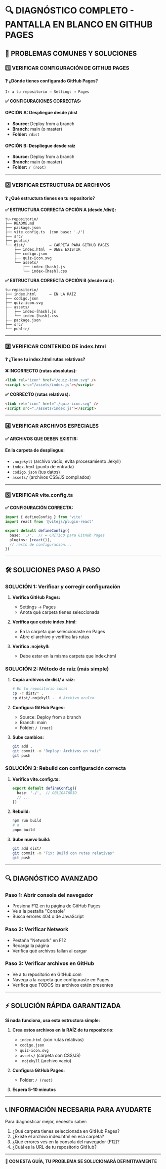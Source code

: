 # 🔍 DIAGNÓSTICO COMPLETO - PANTALLA EN BLANCO EN GITHUB PAGES

## 🚨 PROBLEMAS COMUNES Y SOLUCIONES

### 1️⃣ VERIFICAR CONFIGURACIÓN DE GITHUB PAGES

**❓ ¿Dónde tienes configurado GitHub Pages?**

```
Ir a tu repositorio → Settings → Pages
```

**✅ CONFIGURACIONES CORRECTAS:**

#### OPCIÓN A: Despliegue desde /dist
- **Source:** Deploy from a branch
- **Branch:** main (o master)
- **Folder:** `/dist`

#### OPCIÓN B: Despliegue desde raíz
- **Source:** Deploy from a branch  
- **Branch:** main (o master)
- **Folder:** `/ (root)`

---

### 2️⃣ VERIFICAR ESTRUCTURA DE ARCHIVOS

**❓ ¿Qué estructura tienes en tu repositorio?**

**✅ ESTRUCTURA CORRECTA OPCIÓN A (desde /dist):**
```
tu-repositorio/
├── README.md
├── package.json
├── vite.config.ts  (con base: './')
├── src/
├── public/
└── dist/           ← CARPETA PARA GITHUB PAGES
    ├── index.html  ← DEBE EXISTIR
    ├── codigo.json
    ├── quiz-icon.svg
    └── assets/
        ├── index-[hash].js
        └── index-[hash].css
```

**✅ ESTRUCTURA CORRECTA OPCIÓN B (desde raíz):**
```
tu-repositorio/
├── index.html      ← EN LA RAÍZ
├── codigo.json
├── quiz-icon.svg
├── assets/
│   ├── index-[hash].js
│   └── index-[hash].css
├── package.json
├── src/
└── public/
```

---

### 3️⃣ VERIFICAR CONTENIDO DE index.html

**❓ ¿Tiene tu index.html rutas relativas?**

**❌ INCORRECTO (rutas absolutas):**
```html
<link rel="icon" href="/quiz-icon.svg" />
<script src="/assets/index.js"></script>
```

**✅ CORRECTO (rutas relativas):**
```html
<link rel="icon" href="./quiz-icon.svg" />
<script src="./assets/index.js"></script>
```

---

### 4️⃣ VERIFICAR ARCHIVOS ESPECIALES

**✅ ARCHIVOS QUE DEBEN EXISTIR:**

#### En la carpeta de despliegue:
- `.nojekyll` (archivo vacío, evita procesamiento Jekyll)
- `index.html` (punto de entrada)
- `codigo.json` (tus datos)
- `assets/` (archivos CSS/JS compilados)

---

### 5️⃣ VERIFICAR vite.config.ts

**✅ CONFIGURACIÓN CORRECTA:**
```typescript
import { defineConfig } from 'vite'
import react from '@vitejs/plugin-react'

export default defineConfig({
  base: './',  // ← CRÍTICO para GitHub Pages
  plugins: [react()],
  // resto de configuración...
})
```

---

## 🛠️ SOLUCIONES PASO A PASO

### SOLUCIÓN 1: Verificar y corregir configuración

1. **Verifica GitHub Pages:**
   - Settings → Pages
   - Anota qué carpeta tienes seleccionada

2. **Verifica que existe index.html:**
   - En la carpeta que seleccionaste en Pages
   - Abre el archivo y verifica las rutas

3. **Verifica .nojekyll:**
   - Debe estar en la misma carpeta que index.html

### SOLUCIÓN 2: Método de raíz (más simple)

1. **Copia archivos de dist/ a raíz:**
   ```bash
   # En tu repositorio local
   cp -r dist/* .
   cp dist/.nojekyll .  # Archivo oculto
   ```

2. **Configura GitHub Pages:**
   - Source: Deploy from a branch
   - Branch: main
   - Folder: `/ (root)`

3. **Sube cambios:**
   ```bash
   git add .
   git commit -m "Deploy: Archivos en raíz"
   git push
   ```

### SOLUCIÓN 3: Rebuild con configuración correcta

1. **Verifica vite.config.ts:**
   ```typescript
   export default defineConfig({
     base: './',  // OBLIGATORIO
     // ...
   })
   ```

2. **Rebuild:**
   ```bash
   npm run build
   # o
   pnpm build
   ```

3. **Sube nuevo build:**
   ```bash
   git add dist/
   git commit -m "Fix: Build con rutas relativas"
   git push
   ```

---

## 🔍 DIAGNÓSTICO AVANZADO

### Paso 1: Abrir consola del navegador
- Presiona F12 en tu página de GitHub Pages
- Ve a la pestaña "Console"
- Busca errores 404 o de JavaScript

### Paso 2: Verificar Network
- Pestaña "Network" en F12
- Recarga la página
- Verifica qué archivos fallan al cargar

### Paso 3: Verificar archivos en GitHub
- Ve a tu repositorio en GitHub.com
- Navega a la carpeta que configuraste en Pages
- Verifica que TODOS los archivos estén presentes

---

## ⚡ SOLUCIÓN RÁPIDA GARANTIZADA

**Si nada funciona, usa esta estructura simple:**

1. **Crea estos archivos en la RAÍZ de tu repositorio:**
   - `index.html` (con rutas relativas)
   - `codigo.json`
   - `quiz-icon.svg`
   - `assets/` (carpeta con CSS/JS)
   - `.nojekyll` (archivo vacío)

2. **Configura GitHub Pages:**
   - Folder: `/ (root)`

3. **Espera 5-10 minutos**

---

## 📞 INFORMACIÓN NECESARIA PARA AYUDARTE

Para diagnosticar mejor, necesito saber:
1. ¿Qué carpeta tienes seleccionada en GitHub Pages?
2. ¿Existe el archivo index.html en esa carpeta?
3. ¿Qué errores ves en la consola del navegador (F12)?
4. ¿Cuál es la URL de tu repositorio GitHub?

---

**🎯 CON ESTA GUÍA, TU PROBLEMA SE SOLUCIONARÁ DEFINITIVAMENTE**